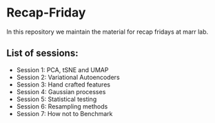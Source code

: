 # Recap-Friday

In this repository we maintain the material for recap fridays at marr lab.

## List of sessions:

- Session 1: PCA, tSNE and UMAP
- Session 2: Variational Autoencoders
- Session 3: Hand crafted features
- Session 4: Gaussian processes
- Session 5: Statistical testing
- Session 6: Resampling methods
- Session 7: How not to Benchmark